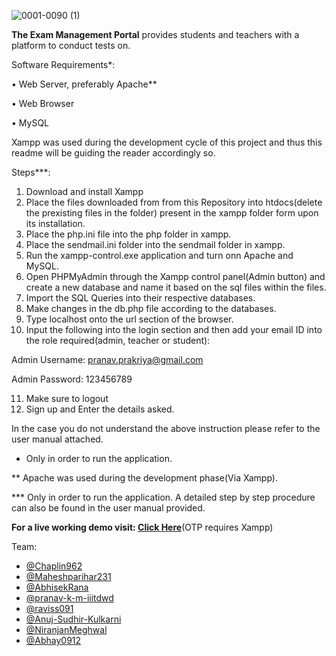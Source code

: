 ![0001-0090 (1)](https://user-images.githubusercontent.com/66675021/116770555-77e5d500-aa62-11eb-8b0c-864ff008713f.gif)

**The Exam Management Portal** provides students and teachers with a platform to conduct tests on.

Software Requirements*:

•	Web Server, preferably Apache**

• Web Browser

• MySQL

Xampp was used during the development cycle of this project and thus this readme will be guiding the reader accordingly so.

Steps***:
1. Download and install Xampp
2. Place the files downloaded from from this Repository into htdocs(delete the prexisting files in the folder) present in the xampp folder form upon its installation.
3. Place the php.ini file into the php folder in xampp.
4. Place the sendmail.ini folder into the sendmail folder in xampp.
5. Run the xampp-control.exe application and turn onn Apache and MySQL.
6. Open PHPMyAdmin through the Xampp control panel(Admin button) and create a new database and name it based on the sql files within the files.
7. Import the SQL Queries into their respective databases.
8. Make changes in the db.php file according to the databases.
9. Type localhost onto the url section of the browser.
10. Input the following into the login section and then add your email ID into the role required(admin, teacher or student):

Admin Username: pranav.prakriya@gmail.com

Admin Password: 123456789

11. Make sure to logout
12. Sign up and Enter the details asked.

In the case you do not understand the above instruction please refer to the user manual attached.

* Only in order to run the application.

** Apache was used during the development phase(Via Xampp).

*** Only in order to run the application. A detailed step by step procedure can also be found in the user manual provided.


**For a live working demo visit: [Click Here](https://examsystememp.herokuapp.com)**(OTP requires Xampp)

Team:
- [@Chaplin962](https://github.com/Chaplin962)
- [@Maheshparihar231](https://github.com/Maheshparihar231)
- [@AbhisekRana](https://github.com/AbhisekRana)
- [@pranav-k-m-iiitdwd](https://github.com/pranav-k-m-iiitdwd)
- [@raviss091](https://github.com/raviss091)
- [@Anuj-Sudhir-Kulkarni](https://github.com/Anuj-Sudhir-Kulkarni)
- [@NiranjanMeghwal](https://github.com/NiranjanMeghwal)
- [@Abhay0912](https://github.com/Abhay0912)
